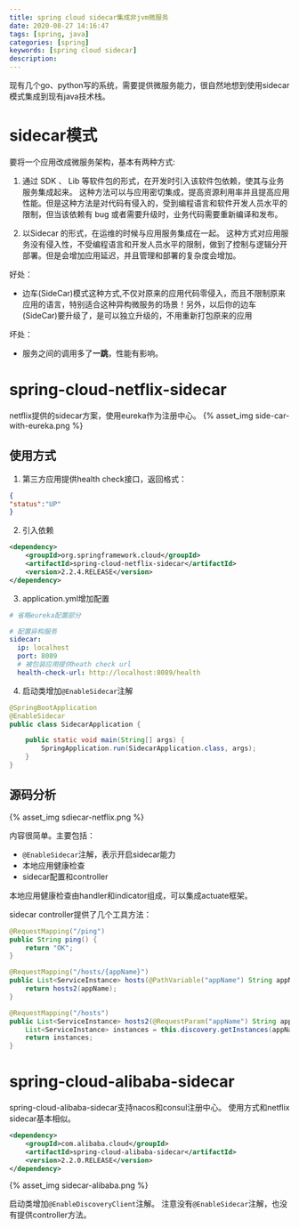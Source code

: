 ```yaml
---
title: spring cloud sidecar集成非jvm微服务
date: 2020-08-27 14:16:47
tags: [spring, java]
categories: [spring]
keywords: [spring cloud sidecar]
description:
---
```


现有几个go、python写的系统，需要提供微服务能力，很自然地想到使用sidecar模式集成到现有java技术栈。
<!-- more -->

# sidecar模式

要将一个应用改成微服务架构，基本有两种方式:
1. 通过 SDK 、 Lib 等软件包的形式，在开发时引入该软件包依赖，使其与业务服务集成起来。
这种方法可以与应用密切集成，提高资源利用率并且提高应用性能。但是这种方法是对代码有侵入的，受到编程语言和软件开发人员水平的限制，但当该依赖有 bug 或者需要升级时，业务代码需要重新编译和发布。

2. 以Sidecar 的形式，在运维的时候与应用服务集成在一起。
这种方式对应用服务没有侵入性，不受编程语言和开发人员水平的限制，做到了控制与逻辑分开部署。但是会增加应用延迟，并且管理和部署的复杂度会增加。


好处：
- 边车(SideCar)模式这种方式,不仅对原来的应用代码零侵入，而且不限制原来应用的语言，特别适合这种异构微服务的场景！另外，以后你的边车(SideCar)要升级了，是可以独立升级的，不用重新打包原来的应用

坏处：
- 服务之间的调用多了**一跳**，性能有影响。

# spring-cloud-netflix-sidecar

netflix提供的sidecar方案，使用eureka作为注册中心。
{% asset_img side-car-with-eureka.png %}

## 使用方式

1. 第三方应用提供health check接口，返回格式：
```json
{
"status":"UP"
}
```

2. 引入依赖
```xml
<dependency>
    <groupId>org.springframework.cloud</groupId>
    <artifactId>spring-cloud-netflix-sidecar</artifactId>
    <version>2.2.4.RELEASE</version>
</dependency>
```

3. application.yml增加配置
```yaml
# 省略eureka配置部分

# 配置异构服务
sidecar:
  ip: localhost
  port: 8089
  # 被包装应用提供heath check url
  health-check-url: http://localhost:8089/health
```

4. 启动类增加`@EnableSidecar`注解
```java
@SpringBootApplication
@EnableSidecar
public class SidecarApplication {

    public static void main(String[] args) {
        SpringApplication.run(SidecarApplication.class, args);
    }
}
```

## 源码分析

{% asset_img sdiecar-netflix.png %}

内容很简单。主要包括：
- `@EnableSidecar`注解，表示开启sidecar能力
- 本地应用健康检查
- sidecar配置和controller

本地应用健康检查由handler和indicator组成，可以集成actuate框架。

sidecar controller提供了几个工具方法：
```java
@RequestMapping("/ping")
public String ping() {
	return "OK";
}

@RequestMapping("/hosts/{appName}")
public List<ServiceInstance> hosts(@PathVariable("appName") String appName) {
	return hosts2(appName);
}

@RequestMapping("/hosts")
public List<ServiceInstance> hosts2(@RequestParam("appName") String appName) {
	List<ServiceInstance> instances = this.discovery.getInstances(appName);
	return instances;
}
```

# spring-cloud-alibaba-sidecar

spring-cloud-alibaba-sidecar支持nacos和consul注册中心。
使用方式和netflix sidecar基本相似。
```xml
<dependency>
    <groupId>com.alibaba.cloud</groupId>
    <artifactId>spring-cloud-alibaba-sidecar</artifactId>
    <version>2.2.0.RELEASE</version>
</dependency>
```

{% asset_img sidecar-alibaba.png %}

启动类增加`@EnableDiscoveryClient`注解。
注意没有`@EnableSidecar`注解，也没有提供controller方法。